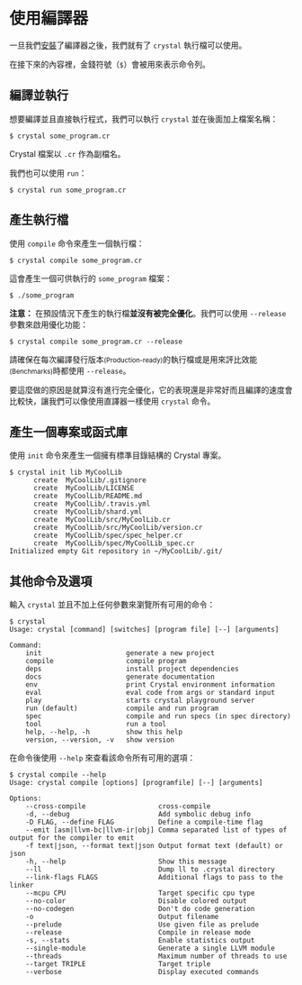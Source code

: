 # 使用編譯器

一旦我們[安裝](../installation/README.md)了編譯器之後，我們就有了 `crystal` 執行檔可以使用。

在接下來的內容裡，金錢符號（`$`）會被用來表示命令列。

## 編譯並執行

想要編譯並且直接執行程式，我們可以執行 `crystal` 並在後面加上檔案名稱：

```
$ crystal some_program.cr
```

Crystal 檔案以 `.cr` 作為副檔名。

我們也可以使用 `run`：

```
$ crystal run some_program.cr
```

## 產生執行檔

使用 `compile` 命令來產生一個執行檔：

```
$ crystal compile some_program.cr
```

這會產生一個可供執行的 `some_program` 檔案：

```
$ ./some_program
```

**注意：** 在預設情況下產生的執行檔**並沒有被完全優化**。我們可以使用 `--release` 參數來啟用優化功能：

```
$ crystal compile some_program.cr --release
```

請確保在每次編譯發行版本<small>(Production-ready)</small>的執行檔或是用來評比效能<small>(Benchmarks)</small>時都使用 `--release`。

要這麼做的原因是就算沒有進行完全優化，它的表現還是非常好而且編譯的速度會比較快，讓我們可以像使用直譯器一樣使用 `crystal` 命令。

## 產生一個專案或函式庫

使用 `init` 命令來產生一個擁有標準目錄結構的 Crystal 專案。

```
$ crystal init lib MyCoolLib
      create  MyCoolLib/.gitignore
      create  MyCoolLib/LICENSE
      create  MyCoolLib/README.md
      create  MyCoolLib/.travis.yml
      create  MyCoolLib/shard.yml
      create  MyCoolLib/src/MyCoolLib.cr
      create  MyCoolLib/src/MyCoolLib/version.cr
      create  MyCoolLib/spec/spec_helper.cr
      create  MyCoolLib/spec/MyCoolLib_spec.cr
Initialized empty Git repository in ~/MyCoolLib/.git/
```

## 其他命令及選項

輸入 `crystal` 並且不加上任何參數來瀏覽所有可用的命令：

```
$ crystal
Usage: crystal [command] [switches] [program file] [--] [arguments]

Command:
    init                     generate a new project
    compile                  compile program
    deps                     install project dependencies
    docs                     generate documentation
    env                      print Crystal environment information
    eval                     eval code from args or standard input
    play                     starts crystal playground server
    run (default)            compile and run program
    spec                     compile and run specs (in spec directory)
    tool                     run a tool
    help, --help, -h         show this help
    version, --version, -v   show version
```

在命令後使用 `--help` 來查看該命令所有可用的選項：

```
$ crystal compile --help
Usage: crystal compile [options] [programfile] [--] [arguments]

Options:
    --cross-compile                  cross-compile
    -d, --debug                      Add symbolic debug info
    -D FLAG, --define FLAG           Define a compile-time flag
    --emit [asm|llvm-bc|llvm-ir|obj] Comma separated list of types of output for the compiler to emit
    -f text|json, --format text|json Output format text (default) or json
    -h, --help                       Show this message
    --ll                             Dump ll to .crystal directory
    --link-flags FLAGS               Additional flags to pass to the linker
    --mcpu CPU                       Target specific cpu type
    --no-color                       Disable colored output
    --no-codegen                     Don't do code generation
    -o                               Output filename
    --prelude                        Use given file as prelude
    --release                        Compile in release mode
    -s, --stats                      Enable statistics output
    --single-module                  Generate a single LLVM module
    --threads                        Maximum number of threads to use
    --target TRIPLE                  Target triple
    --verbose                        Display executed commands
```
